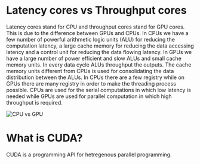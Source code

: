 # Latency cores vs Throughput cores

Latency cores stand for CPU and throughput cores stand for GPU cores. This is due to the difference between GPUs and CPUs. In CPUs we have a few number of powerful arithmetic logic units (ALU) for reducing the computation latency, a large cache memory for reducing the data accessing latency and a control unit for reducing the data flowing latency. In GPUs we have a large number of power efficient and slow ALUs and small cache memory units. In every data cycle ALUs throughput the outputs. The cache memory units different from CPUs is used for consolidating the data distribution between the ALUs. In CPUs there are a few registry 
while on GPUs there are many registry in order to make the threading process possible.
CPUs are used for the serial computations in which low latency is needed while GPUs are used for parallel computation in which high throughput is required. 

![CPU vs GPU](images/cup-gpu.png)

# What is CUDA?

CUDA is a programming API for hetregenous parallel programming. 
